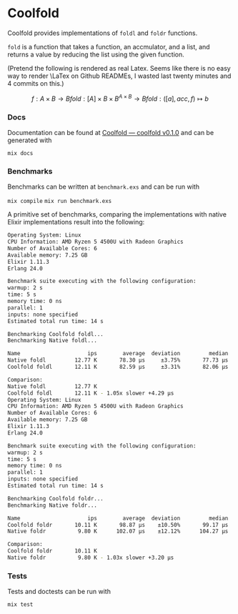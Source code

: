 # Coolfold

Coolfold provides implementations of `foldl` and `foldr` functions.

`fold` is a function that takes a function, an accmulator, and a list, and returns a value by reducing the list using the given function.

(Pretend the following is rendered as real Latex. Seems like there is no easy way to render \LaTex on Github READMEs, I wasted last twenty minutes and 4 commits on this.)

```math
f: A \times B \rightarrow B
fold: [A] \times B \times B^{A \times B} \rightarrow B
fold: ([a], acc, f) \mapsto b
```

### Docs

Documentation can be found at [Coolfold — coolfold v0.1.0](https://coding-challenge-delta.vercel.app/Coolfold.html#summary) and can be generated with

`mix docs`

### Benchmarks

Benchmarks can be written at `benchmark.exs` and can be run with

`mix compile`
`mix run benchmark.exs`

A primitive set of benchmarks, comparing the implementations with native Elixir implementations result into the following:

``` sh
Operating System: Linux
CPU Information: AMD Ryzen 5 4500U with Radeon Graphics
Number of Available Cores: 6
Available memory: 7.25 GB
Elixir 1.11.3
Erlang 24.0

Benchmark suite executing with the following configuration:
warmup: 2 s
time: 5 s
memory time: 0 ns
parallel: 1
inputs: none specified
Estimated total run time: 14 s

Benchmarking Coolfold foldl...
Benchmarking Native foldl...

Name                     ips        average  deviation         median         99th %
Native foldl         12.77 K       78.30 μs     ±3.75%       77.73 μs       90.93 μs
Coolfold foldl       12.11 K       82.59 μs     ±3.31%       82.06 μs       93.38 μs

Comparison:
Native foldl         12.77 K
Coolfold foldl       12.11 K - 1.05x slower +4.29 μs
Operating System: Linux
CPU Information: AMD Ryzen 5 4500U with Radeon Graphics
Number of Available Cores: 6
Available memory: 7.25 GB
Elixir 1.11.3
Erlang 24.0

Benchmark suite executing with the following configuration:
warmup: 2 s
time: 5 s
memory time: 0 ns
parallel: 1
inputs: none specified
Estimated total run time: 14 s

Benchmarking Coolfold foldr...
Benchmarking Native foldr...

Name                     ips        average  deviation         median         99th %
Coolfold foldr       10.11 K       98.87 μs    ±10.50%       99.17 μs      137.41 μs
Native foldr          9.80 K      102.07 μs    ±12.12%      104.27 μs      150.52 μs

Comparison:
Coolfold foldr       10.11 K
Native foldr          9.80 K - 1.03x slower +3.20 μs
```



### Tests

Tests and doctests can be run with

`mix test`
